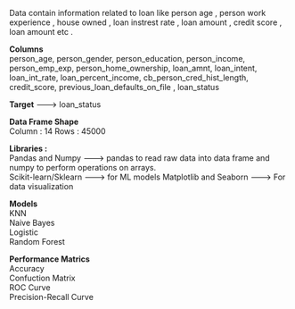 Data contain information related to loan like person age , person work experience , house owned ,  loan instrest rate , loan amount , credit score , loan amount etc .

**Columns**              
person_age, person_gender, person_education, person_income, person_emp_exp, person_home_ownership, loan_amnt, loan_intent, loan_int_rate, loan_percent_income, cb_person_cred_hist_length, credit_score, previous_loan_defaults_on_file , loan_status

**Target** --->  loan_status

**Data Frame Shape**                    
Column : 14
Rows : 45000

**Libraries :**         
Pandas and Numpy         ---> pandas to read raw data into data frame and numpy to perform operations on arrays.   
Scikit-learn/Sklearn     ---> for ML models
Matplotlib and Seaborn   ---> For data visualization

**Models**                  
KNN                    
Naive Bayes                 
Logistic                 
Random Forest                     

**Performance Matrics**               
Accuracy               
Confuction Matrix                
ROC Curve                               
Precision-Recall Curve                                           




